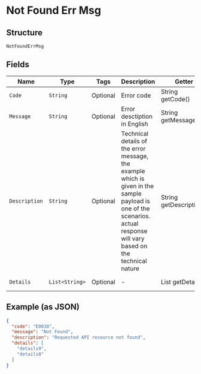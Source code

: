 
# Not Found Err Msg

## Structure

`NotFoundErrMsg`

## Fields

| Name | Type | Tags | Description | Getter | Setter |
|  --- | --- | --- | --- | --- | --- |
| `Code` | `String` | Optional | Error code | String getCode() | setCode(String code) |
| `Message` | `String` | Optional | Error desctiption in English | String getMessage() | setMessage(String message) |
| `Description` | `String` | Optional | Technical details of the error message, the example which is given in the sample payload is one of the scenarios. actual response will vary based on the technical nature | String getDescription() | setDescription(String description) |
| `Details` | `List<String>` | Optional | - | List<String> getDetails() | setDetails(List<String> details) |

## Example (as JSON)

```json
{
  "code": "E0038",
  "message": "Not Found",
  "description": "Requested API resource not found",
  "details": [
    "details9",
    "details0"
  ]
}
```

